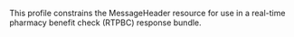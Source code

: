 ﻿This profile constrains the MessageHeader resource for use in a real-time pharmacy benefit check (RTPBC) response bundle.

<br>